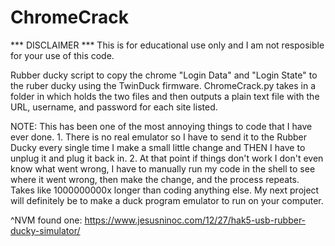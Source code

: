 # ChromeCrack

*** DISCLAIMER ***
This is for educational use only and I am not resposible for your use of this code. 


Rubber ducky script to copy the chrome "Login Data" and "Login State" to the ruber ducky using the TwinDuck firmware. ChromeCrack.py takes in a folder in which holds the two files and then outputs a plain text file with the URL, username, and password for each site listed.


NOTE: This has been one of the most annoying things to code that I have ever done. 1. There is no real emulator so I have to send it to the Rubber Ducky every single time I make a small little change and THEN I have to unplug it and plug it back in. 2. At that point if things don't work I don't even know what went wrong, I have to manually run my code in the shell to see where it went wrong, then make the change, and the process repeats. Takes like 1000000000x longer than coding anything else. My next project will definitely be to make a duck program emulator to run on your computer.

^NVM found one: https://www.jesusninoc.com/12/27/hak5-usb-rubber-ducky-simulator/
